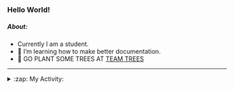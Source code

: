 ### Hello World!

##### About:
- Currently I am a student.
- 🌱 I’m learning how to make better documentation.
- 🌱 GO PLANT SOME TREES AT [TEAM TREES](https://teamtrees.org/)

---
<details>
  <summary>:zap: My Activity:</summary>
  
<!--START_SECTION:waka-->
![Code Time](http://img.shields.io/badge/Code%20Time-1%2C246%20hrs%206%20mins-blue)

**I'm a Night 🦉** 

```text
🌞 Morning                2070 commits        ███░░░░░░░░░░░░░░░░░░░░░░   10.33 % 
🌆 Daytime                6699 commits        ████████░░░░░░░░░░░░░░░░░   33.43 % 
🌃 Evening                5773 commits        ███████░░░░░░░░░░░░░░░░░░   28.81 % 
🌙 Night                  5494 commits        ███████░░░░░░░░░░░░░░░░░░   27.42 % 
```
📅 **I'm Most Productive on Wednesday** 

```text
Monday                   2745 commits        ███░░░░░░░░░░░░░░░░░░░░░░   13.70 % 
Tuesday                  2738 commits        ███░░░░░░░░░░░░░░░░░░░░░░   13.67 % 
Wednesday                4727 commits        ██████░░░░░░░░░░░░░░░░░░░   23.59 % 
Thursday                 2640 commits        ███░░░░░░░░░░░░░░░░░░░░░░   13.18 % 
Friday                   2177 commits        ███░░░░░░░░░░░░░░░░░░░░░░   10.87 % 
Saturday                 1749 commits        ██░░░░░░░░░░░░░░░░░░░░░░░   08.73 % 
Sunday                   3260 commits        ████░░░░░░░░░░░░░░░░░░░░░   16.27 % 
```


📊 **This Week I Spent My Time On** 

```text
🔥 Editors: 
VS Code                  53 mins             ████████████████░░░░░░░░░   63.84 % 
Android Studio           28 mins             ████████░░░░░░░░░░░░░░░░░   33.60 % 
IntelliJ                 2 mins              █░░░░░░░░░░░░░░░░░░░░░░░░   02.56 % 

🐱‍💻 Projects: 
py-series                38 mins             ███████████░░░░░░░░░░░░░░   45.27 % 
swagstore                14 mins             ████░░░░░░░░░░░░░░░░░░░░░   17.36 % 
CSE224-Fundamentals-of-An13 mins             ████░░░░░░░░░░░░░░░░░░░░░   16.19 % 
github-readme-youtube-car12 mins             ████░░░░░░░░░░░░░░░░░░░░░   15.29 % 
vlsm-subnet              2 mins              █░░░░░░░░░░░░░░░░░░░░░░░░   03.28 % 
```


 Last Updated on 03/11/2023 12:12:02 UTC
<!--END_SECTION:waka-->
</details>
